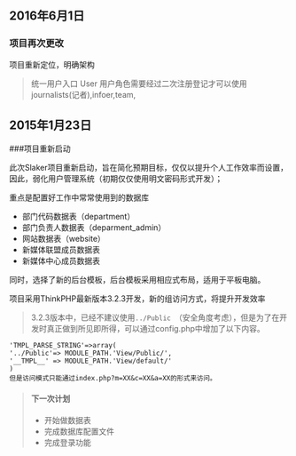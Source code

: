 ## 2016年6月1日
### 项目再次更改
项目重新定位，明确架构
> 统一用户入口 User
> 用户角色需要经过二次注册登记才可以使用 journalists(记者),infoer,team,

## 2015年1月23日  
###项目重新启动  

此次Slaker项目重新启动，旨在简化预期目标，仅仅以提升个人工作效率而设置，因此，弱化用户管理系统（初期仅仅使用明文密码形式开发）；

重点是配置好工作中常常使用到的数据库  
* 部门代码数据表（department）  
* 部门负责人数据表（deparment_admin）  
* 网站数据表（website）  
* 新媒体联盟成员数据表  
* 新媒体中心成员数据表

同时，选择了新的后台模板，后台模板采用相应式布局，适用于平板电脑。  

项目采用ThinkPHP最新版本3.2.3开发，新的组访问方式，将提升开发效率  

> 3.2.3版本中，已经不建议使用`../Public `（安全角度考虑），但是为了在开发时真正做到所见即所得，可以通过config.php中增加了以下内容。
    
    'TMPL_PARSE_STRING'=>array(  
    '../Public'=> MODULE_PATH.'View/Public/',  
    '__TMPL__' => MODULE_PATH.'View/default/'  
    )
    但是访问模式只能通过index.php?m=XX&c=XX&a=XX的形式来访问。

> #### 下一次计划  
> - 开始做数据表
> - 完成数据库配置文件
> - 完成登录功能
> 

